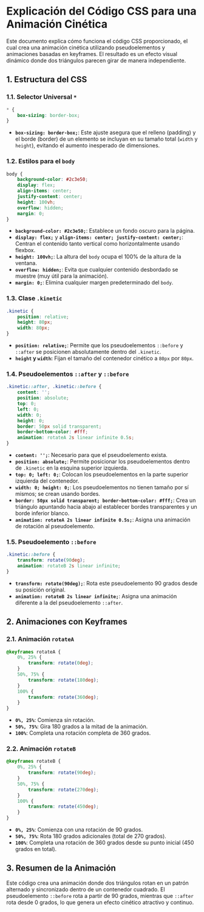 # Explicación del Código CSS para una Animación Cinética

Este documento explica cómo funciona el código CSS proporcionado, el cual crea una animación cinética utilizando pseudoelementos y animaciones basadas en keyframes. El resultado es un efecto visual dinámico donde dos triángulos parecen girar de manera independiente.

## 1. Estructura del CSS

### 1.1. Selector Universal `*`

```css
* {
    box-sizing: border-box;
}
```

- **`box-sizing: border-box;`**: Este ajuste asegura que el relleno (padding) y el borde (border) de un elemento se incluyan en su tamaño total (`width` y `height`), evitando el aumento inesperado de dimensiones.

### 1.2. Estilos para el `body`

```css
body {
    background-color: #2c3e50;
    display: flex;
    align-items: center;
    justify-content: center;
    height: 100vh;
    overflow: hidden;
    margin: 0;
}
```

- **`background-color: #2c3e50;`**: Establece un fondo oscuro para la página.
- **`display: flex;`** y **`align-items: center; justify-content: center;`**: Centran el contenido tanto vertical como horizontalmente usando flexbox.
- **`height: 100vh;`**: La altura del `body` ocupa el 100% de la altura de la ventana.
- **`overflow: hidden;`**: Evita que cualquier contenido desbordado se muestre (muy útil para la animación).
- **`margin: 0;`**: Elimina cualquier margen predeterminado del `body`.

### 1.3. Clase `.kinetic`

```css
.kinetic {
    position: relative;
    height: 80px;
    width: 80px;
}
```

- **`position: relative;`**: Permite que los pseudoelementos `::before` y `::after` se posicionen absolutamente dentro del `.kinetic`.
- **`height` y `width`:** Fijan el tamaño del contenedor cinético a `80px` por `80px`.

### 1.4. Pseudoelementos `::after` y `::before`

```css
.kinetic::after, .kinetic::before {
    content: '';
    position: absolute;
    top: 0;
    left: 0;
    width: 0;
    height: 0;
    border: 50px solid transparent;
    border-bottom-color: #fff;
    animation: rotateA 2s linear infinite 0.5s;
}
```

- **`content: '';`**: Necesario para que el pseudoelemento exista.
- **`position: absolute;`**: Permite posicionar los pseudoelementos dentro de `.kinetic` en la esquina superior izquierda.
- **`top: 0; left: 0;`**: Colocan los pseudoelementos en la parte superior izquierda del contenedor.
- **`width: 0; height: 0;`**: Los pseudoelementos no tienen tamaño por sí mismos; se crean usando bordes.
- **`border: 50px solid transparent; border-bottom-color: #fff;`**: Crea un triángulo apuntando hacia abajo al establecer bordes transparentes y un borde inferior blanco.
- **`animation: rotateA 2s linear infinite 0.5s;`**: Asigna una animación de rotación al pseudoelemento.

### 1.5. Pseudoelemento `::before`

```css
.kinetic::before {
    transform: rotate(90deg);
    animation: rotateB 2s linear infinite;
}
```

- **`transform: rotate(90deg);`**: Rota este pseudoelemento 90 grados desde su posición original.
- **`animation: rotateB 2s linear infinite;`**: Asigna una animación diferente a la del pseudoelemento `::after`.

## 2. Animaciones con Keyframes

### 2.1. Animación `rotateA`

```css
@keyframes rotateA {
    0%, 25% {
        transform: rotate(0deg);
    }
    50%, 75% {
        transform: rotate(180deg);
    }
    100% {
        transform: rotate(360deg);
    }
}
```

- **`0%, 25%`**: Comienza sin rotación.
- **`50%, 75%`**: Gira 180 grados a la mitad de la animación.
- **`100%`**: Completa una rotación completa de 360 grados.

### 2.2. Animación `rotateB`

```css
@keyframes rotateB {
    0%, 25% {
        transform: rotate(90deg);
    }
    50%, 75% {
        transform: rotate(270deg);
    }
    100% {
        transform: rotate(450deg);
    }
}
```

- **`0%, 25%`**: Comienza con una rotación de 90 grados.
- **`50%, 75%`**: Rota 180 grados adicionales (total de 270 grados).
- **`100%`**: Completa una rotación de 360 grados desde su punto inicial (450 grados en total).

## 3. Resumen de la Animación

Este código crea una animación donde dos triángulos rotan en un patrón alternado y sincronizado dentro de un contenedor cuadrado. El pseudoelemento `::before` rota a partir de 90 grados, mientras que `::after` rota desde 0 grados, lo que genera un efecto cinético atractivo y continuo. 

